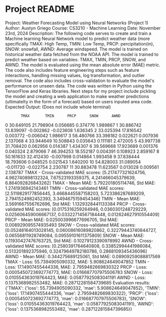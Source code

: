 ﻿# Project README
Project: Weather Forecasting Model using Neural Networks (Project 1)
Author: Austyn Griego
Course: CS3210 - Machine Learning
Date: November 23rd, 2024
Description: The following code serves to create and train a Machine learning Neural Network model to predict weather data (more specifically
TMAX: High Temp, TMIN: Low Temp, PRCP: percipitation(in), SNOW: snowfall, AWND: Average windspeed. The model is trained on historical weather 
data fetched from the NOAA API. The model is trained to predict weather based on variables: TMAX, TMIN, PRCP, SNOW, and AWND. The model is 
evaluated using the mean absolute error (MAE) metric. The code also includes feature engineering steps such as feature interactions, handling 
missing values, log transformation, and outlier removal. The code also includes cross-validation to evaluate the model's performance on unseen 
data. The code was written in Python using the TensorFlow and Keras libraries. Next steps for my project include pickling the model and creating
a web application to make weather predictions (ultimatelty in the form of a forecast) based on users inputed area code.
Expected Output: (Does not include whole terminal)


           TMAX       TMIN      PRCP      SNOW      AWND
0   30.649105  21.798904  0.056685  0.374776  1.989867
1   30.886742  13.839097 -0.002862 -0.023608  1.636345
2   33.025394  17.816542  0.003772 -0.006042  1.986617
3   58.480766  33.398182  0.022621  0.007936  2.137068
4   33.944649  10.508843  0.035643  0.111181  2.472005
5   43.997738  31.708420  0.062956  0.014387  1.434307
6   39.569668  17.923689  0.001376  0.040324  2.879066
7   46.394253  18.552187  0.004391  0.108923  2.859167
8   50.161633  32.412430 -0.007998  0.014864  1.993458
9   37.838444  18.793606  0.048525  0.021543  1.640200
10  54.828003  31.089054 -0.011720 -0.022754  2.230787
11  30.883478  11.623567  0.013028  0.009561  2.138787
TMAX - Cross-validated MAE scores: [5.217477321624756, 4.962740898132324, 7.67523193359375, 4.241466045379639, 6.864092826843262]
TMAX - Mean MAE: 5.792201805114746, Std MAE: 1.2741936942143461
TMIN - Cross-validated MAE scores: [2.5119829177856445, 3.4668445587158203, 5.723386287689209, 2.7941524982452393, 3.3494675159454346]
TMIN - Mean MAE: 3.5691667556762696, Std MAE: 1.1329328441133384
PRCP - Cross-validated MAE scores: [0.0175316259264946, 0.0360301248729229, 0.025606459006667137, 0.03322714567184448, 0.012624627910554409]
PRCP - Mean MAE: 0.025003996677696705, Std MAE: 0.008929095574935493
SNOW - Cross-validated MAE scores: [0.05248164013028145, 0.06008616089820862, 0.32279443740844727, 0.06556811928749084, 0.09559101611375809]
SNOW - Mean MAE: 0.11930427476763725, Std MAE: 0.10279123390978992
AWND - Cross-validated MAE scores: [0.2580391764640808, 0.33852994441986084, 0.513201892375946, 0.32479649782180786, 0.2868109345436096]
AWND - Mean MAE: 0.344275689125061, Std MAE: 0.08909259088817569
TMAX - Loss: 55.7394905090332, MAE: 5.908624649047852
TMIN - Loss: 17.14907455444336, MAE: 2.7959482669830322
PRCP - Loss: 0.0005450723692774773, MAE: 0.016687707975506783
SNOW - Loss: 0.010554363019764423, MAE: 0.05877925083041191
AWND - Loss: 0.1375368982553482, MAE: 0.28712281584739685
Evaluation results: {'TMAX': {'loss': 55.7394905090332, 'mae': 5.908624649047852}, 'TMIN': {'loss': 17.14907455444336, 'mae': 2.7959482669830322}, 'PRCP': {'loss': 0.0005450723692774773, 'mae': 0.016687707975506783}, 'SNOW': {'loss': 0.010554363019764423, 'mae': 0.05877925083041191}, 'AWND': {'loss': 0.1375368982553482, 'mae': 0.28712281584739685}}

